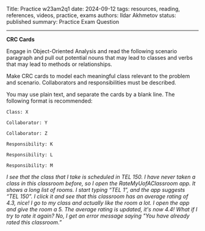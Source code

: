 Title: Practice w23am2q1
date: 2024-09-12
tags: resources, reading, references, videos, practice, exams
authors: Ildar Akhmetov
status: published
summary: Practice Exam Question

----

**CRC Cards**

Engage in Object-Oriented Analysis and read the following scenario paragraph and pull out potential nouns that may lead to classes and verbs that may lead to methods or relationships.

Make CRC cards to model each meaningful class relevant to the problem and scenario. Collaborators and responsibilities must be described.

You may use plain text, and separate the cards by a blank line. The following format is recommended:

```
Class: X

Collaborator: Y

Collaborator: Z

Responsibility: K

Responsibility: L

Responsibility: M
```

*I see that the class that I take is scheduled in TEL 150. I have never taken a class in this classroom before, so I open the RateMyUofAClassroom app. It shows a long list of rooms. I start typing “TEL 1”, and the app suggests “TEL 150”. I click it and see that this classroom has an average rating of 4.3, nice! I go to my class and actually like the room a lot. I open the app and give the room a 5. The average rating is updated, it's now 4.4! What if I try to rate it again? No, I get an error message saying "You have already rated this classroom.”*